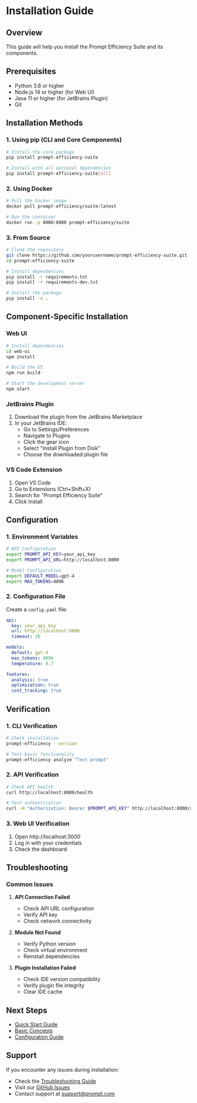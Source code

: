 # Installation Guide

## Overview

This guide will help you install the Prompt Efficiency Suite and its components.

## Prerequisites

- Python 3.8 or higher
- Node.js 14 or higher (for Web UI)
- Java 11 or higher (for JetBrains Plugin)
- Git

## Installation Methods

### 1. Using pip (CLI and Core Components)

```bash
# Install the core package
pip install prompt-efficiency-suite

# Install with all optional dependencies
pip install prompt-efficiency-suite[all]
```

### 2. Using Docker

```bash
# Pull the Docker image
docker pull prompt-efficiency/suite:latest

# Run the container
docker run -p 8000:8000 prompt-efficiency/suite
```

### 3. From Source

```bash
# Clone the repository
git clone https://github.com/yourusername/prompt-efficiency-suite.git
cd prompt-efficiency-suite

# Install dependencies
pip install -r requirements.txt
pip install -r requirements-dev.txt

# Install the package
pip install -e .
```

## Component-Specific Installation

### Web UI

```bash
# Install dependencies
cd web-ui
npm install

# Build the UI
npm run build

# Start the development server
npm start
```

### JetBrains Plugin

1. Download the plugin from the JetBrains Marketplace
2. In your JetBrains IDE:
   - Go to Settings/Preferences
   - Navigate to Plugins
   - Click the gear icon
   - Select "Install Plugin from Disk"
   - Choose the downloaded plugin file

### VS Code Extension

1. Open VS Code
2. Go to Extensions (Ctrl+Shift+X)
3. Search for "Prompt Efficiency Suite"
4. Click Install

## Configuration

### 1. Environment Variables

```bash
# API Configuration
export PROMPT_API_KEY=your_api_key
export PROMPT_API_URL=http://localhost:8000

# Model Configuration
export DEFAULT_MODEL=gpt-4
export MAX_TOKENS=4096
```

### 2. Configuration File

Create a `config.yaml` file:

```yaml
api:
  key: your_api_key
  url: http://localhost:8000
  timeout: 30

models:
  default: gpt-4
  max_tokens: 4096
  temperature: 0.7

features:
  analysis: true
  optimization: true
  cost_tracking: true
```

## Verification

### 1. CLI Verification

```bash
# Check installation
prompt-efficiency --version

# Test basic functionality
prompt-efficiency analyze "Test prompt"
```

### 2. API Verification

```bash
# Check API health
curl http://localhost:8000/health

# Test authentication
curl -H "Authorization: Bearer $PROMPT_API_KEY" http://localhost:8000/api/v1/health
```

### 3. Web UI Verification

1. Open http://localhost:3000
2. Log in with your credentials
3. Check the dashboard

## Troubleshooting

### Common Issues

1. **API Connection Failed**
   - Check API URL configuration
   - Verify API key
   - Check network connectivity

2. **Module Not Found**
   - Verify Python version
   - Check virtual environment
   - Reinstall dependencies

3. **Plugin Installation Failed**
   - Check IDE version compatibility
   - Verify plugin file integrity
   - Clear IDE cache

## Next Steps

- [Quick Start Guide](quickstart.md)
- [Basic Concepts](concepts.md)
- [Configuration Guide](../configuration/global.md)

## Support

If you encounter any issues during installation:
- Check the [Troubleshooting Guide](../troubleshooting/common-issues.md)
- Visit our [GitHub Issues](https://github.com/yourusername/prompt-efficiency-suite/issues)
- Contact support at support@prompt.com
